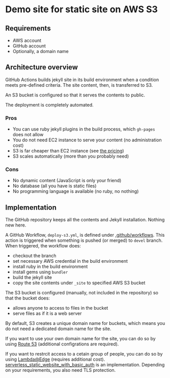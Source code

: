 # Demo site for static site on AWS S3

## Requirements

- AWS account
- GitHub account
- Optionally, a domain name

## Architecture overview

GitHub Actions builds jekyll site in its build environment when a condition
meets pre-defined criteria. The site content, then, is transferred to S3.

An S3 bucket is configured so that it serves the contents to public.

The deployment is completely automated.

### Pros

- You can use ruby jekyll plugins in the build process, which `gh-pages` does
  not allow
- You do not need EC2 instance to serve your content (no administration cost)
- S3 is far cheaper than EC2 instance (see [the pricing](https://aws.amazon.com/s3/pricing/))
- S3 scales automatically (more than you probably need)

### Cons

- No dynamic content (JavaScript is only your friend)
- No database (all you have is static files)
- No programming language is available (no ruby, no nothing)

## Implementation

The GitHub repository keeps all the contents and Jekyll installation. Nothing
new here.

A GitHub Workflow, `deploy-s3.yml`, is defined under
[.github/workflows](https://github.com/trombik/jekyll-site-demo-starhub/blob/master/.github/workflows/deploy-s3.yml).
This action is triggered when something is pushed (or merged) to `devel`
branch.  When triggered, the workflow does:

- checkout the branch
- set necessary AWS credential in the build environment
- install ruby in the build environment
- install gems using `bundler`
- build the jekyll site
- copy the site contents under `_site` to specified AWS S3 bucket

The S3 bucket is configured (manually, not included in the repository) so that
the bucket does:

- allows anyone to access to files in the bucket
- serve files as if it is a web server

By default, S3 creates a unique domain name for buckets, which means you do
not need a dedicated domain name for the site.

If you want to use your own domain name for the site, you can do so by using
[Route 53](https://aws.amazon.com/route53/) (additional configrations are
required).

If you want to restrcit access to a cetain group of people, you can do so by
using
[Lambda@Edge](https://docs.aws.amazon.com/AmazonCloudFront/latest/DeveloperGuide/lambda-at-the-edge.html)
(requires additional cost).
[serverless_static_website_with_basic_auth](https://github.com/dumrauf/serverless_static_website_with_basic_auth)
is an implementation. Depending on your requirements, you also need TLS
protection.
